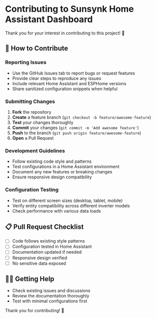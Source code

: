 # Contributing to Sunsynk Home Assistant Dashboard

Thank you for your interest in contributing to this project! 🎉

## 🤝 How to Contribute

### Reporting Issues
- Use the GitHub Issues tab to report bugs or request features
- Provide clear steps to reproduce any issues
- Include relevant Home Assistant and ESPHome versions
- Share sanitized configuration snippets when helpful

### Submitting Changes
1. **Fork** the repository
2. **Create** a feature branch (`git checkout -b feature/awesome-feature`)
3. **Test** your changes thoroughly
4. **Commit** your changes (`git commit -m 'Add awesome feature'`)
5. **Push** to the branch (`git push origin feature/awesome-feature`)
6. **Open** a Pull Request

### Development Guidelines
- Follow existing code style and patterns
- Test configurations in a Home Assistant environment
- Document any new features or breaking changes
- Ensure responsive design compatibility

### Configuration Testing
- Test on different screen sizes (desktop, tablet, mobile)
- Verify entity compatibility across different inverter models
- Check performance with various data loads

## 📋 Pull Request Checklist
- [ ] Code follows existing style patterns
- [ ] Configuration tested in Home Assistant
- [ ] Documentation updated if needed
- [ ] Responsive design verified
- [ ] No sensitive data exposed

## 🙋‍♂️ Getting Help
- Check existing issues and discussions
- Review the documentation thoroughly
- Test with minimal configurations first

Thank you for contributing! 🌟
